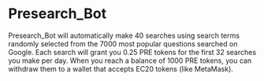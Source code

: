 # Presearch_Bot
Presearch_Bot will automatically make 40 searches using search terms randomly selected from the 7000 most popular questions searched on Google.  Each search will grant you 0.25 PRE tokens for the first 32 searches you make per day.  When you reach a balance of 1000 PRE tokens, you can withdraw them to a wallet that accepts EC20 tokens (like MetaMask).
